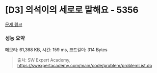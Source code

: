 # [D3] 의석이의 세로로 말해요 - 5356 

[문제 링크](https://swexpertacademy.com/main/code/problem/problemDetail.do?contestProbId=AWVWgkP6sQ0DFAUO) 

### 성능 요약

메모리: 61,368 KB, 시간: 159 ms, 코드길이: 314 Bytes



> 출처: SW Expert Academy, https://swexpertacademy.com/main/code/problem/problemList.do